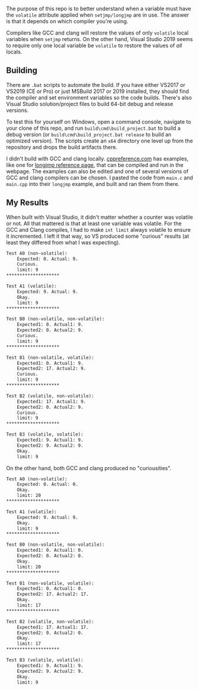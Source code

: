 The purpose of this repo is to better understand when a variable must have the `volatile` attribute applied when `setjmp/longjmp` are in use. The answer is that it depends on which compiler you're using.

Compilers like GCC and clang will restore the values of only `volatile` local variables when `setjmp` returns. On the other hand, Visual Studio 2019 seems to require only one local variable be `volatile` to restore the values of *all* locals.

## Building

There are `.bat` scripts to automate the build. If you have either VS2017 or VS2019 (CE or Pro) or just MSBuild 2017 or 2019 installed, they should find the compiler and set environment variables so the code builds. There's also Visual Studio solution/project files to build 64-bit debug and release versions.

To test this for yourself on Windows, open a command console, navigate to your clone of this repo, and run `build\cmd\build_project.bat` to build a debug version (or `build\cmd\build_project.bat release` to build an optimized version). The scripts create an `x64` directory one level up from the repository and drops the build artifacts there.

I didn't build with GCC and clang locally. [cppreference.com](https://en.cppreference.com/w/) has examples, like one for [longjmp reference page](https://en.cppreference.com/w/cpp/utility/program/longjmp), that can be compiled and run in the webpage. The examples can also be edited and one of several versions of GCC and clang compilers can be chosen. I pasted the code from `main.c` and `main.cpp` into their `longjmp` example, and built and ran them from there.

## My Results

When built with Visual Studio, it didn't matter whether a counter was volatile or not. All that mattered is that at least one variable was volatile. For the GCC and Clang compiles, I had to make `int limit` always volatile to ensure it incremented. I left it that way, so VS produced some "curious" results (at least they differed from what I was expecting).

```txt
Test A0 (non-volatile):
    Expected: 0. Actual: 9.
    Curious.
    limit: 9
********************

Test A1 (volatile):
    Expected: 9. Actual: 9.
    Okay.
    limit: 9
********************

Test B0 (non-volatile, non-volatile):
    Expected1: 0. Actual1: 9.
    Expected2: 0. Actual2: 9.
    Curious.
    limit: 9
********************

Test B1 (non-volatile, volatile):
    Expected1: 0. Actual1: 9.
    Expected2: 17. Actual2: 9.
    Curious.
    limit: 9
********************

Test B2 (volatile, non-volatile):
    Expected1: 17. Actual1: 9.
    Expected2: 0. Actual2: 9.
    Curious.
    limit: 9
********************

Test B3 (volatile, volatile):
    Expected1: 9. Actual1: 9.
    Expected2: 9. Actual2: 9.
    Okay.
    limit: 9
```

On the other hand, both GCC and clang produced no "curiousities".

```txt
Test A0 (non-volatile):
    Expected: 0. Actual: 0.
    Okay.
    limit: 20
********************

Test A1 (volatile):
    Expected: 9. Actual: 9.
    Okay.
    limit: 9
********************

Test B0 (non-volatile, non-volatile):
    Expected1: 0. Actual1: 0.
    Expected2: 0. Actual2: 0.
    Okay.
    limit: 20
********************

Test B1 (non-volatile, volatile):
    Expected1: 0. Actual1: 0.
    Expected2: 17. Actual2: 17.
    Okay.
    limit: 17
********************

Test B2 (volatile, non-volatile):
    Expected1: 17. Actual1: 17.
    Expected2: 0. Actual2: 0.
    Okay.
    limit: 17
********************

Test B3 (volatile, volatile):
    Expected1: 9. Actual1: 9.
    Expected2: 9. Actual2: 9.
    Okay.
    limit: 9
```
